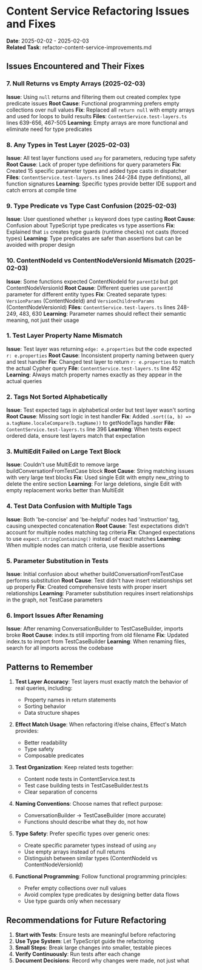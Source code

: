 # Content Service Refactoring Issues and Fixes

**Date**: 2025-02-02 - 2025-02-03  
**Related Task**: refactor-content-service-improvements.md

## Issues Encountered and Their Fixes

### 7. Null Returns vs Empty Arrays (2025-02-03)
**Issue**: Using `null` returns and filtering them out created complex type predicate issues
**Root Cause**: Functional programming prefers empty collections over null values
**Fix**: Replaced all `return null` with empty arrays and used for loops to build results
**Files**: `ContentService.test-layers.ts` lines 639-656, 467-505
**Learning**: Empty arrays are more functional and eliminate need for type predicates

### 8. Any Types in Test Layer (2025-02-03)
**Issue**: All test layer functions used `any` for parameters, reducing type safety
**Root Cause**: Lack of proper type definitions for query parameters
**Fix**: Created 15 specific parameter types and added type casts in dispatcher
**Files**: `ContentService.test-layers.ts` lines 244-284 (type definitions), all function signatures
**Learning**: Specific types provide better IDE support and catch errors at compile time

### 9. Type Predicate vs Type Cast Confusion (2025-02-03)
**Issue**: User questioned whether `is` keyword does type casting
**Root Cause**: Confusion about TypeScript type predicates vs type assertions
**Fix**: Explained that `is` creates type guards (runtime checks) not casts (forced types)
**Learning**: Type predicates are safer than assertions but can be avoided with proper design

### 10. ContentNodeId vs ContentNodeVersionId Mismatch (2025-02-03)
**Issue**: Some functions expected ContentNodeId for `parentId` but got ContentNodeVersionId
**Root Cause**: Different queries use `parentId` parameter for different entity types
**Fix**: Created separate types: `VersionParams` (ContentNodeId) and `VersionChildrenParams` (ContentNodeVersionId)
**Files**: `ContentService.test-layers.ts` lines 248-249, 483, 630
**Learning**: Parameter names should reflect their semantic meaning, not just their usage

### 1. Test Layer Property Name Mismatch
**Issue**: Test layer was returning `edge: e.properties` but the code expected `r: e.properties`
**Root Cause**: Inconsistent property naming between query and test handler
**Fix**: Changed test layer to return `r: e.properties` to match the actual Cypher query
**File**: `ContentService.test-layers.ts` line 452
**Learning**: Always match property names exactly as they appear in the actual queries

### 2. Tags Not Sorted Alphabetically
**Issue**: Test expected tags in alphabetical order but test layer wasn't sorting
**Root Cause**: Missing sort logic in test handler
**Fix**: Added `.sort((a, b) => a.tagName.localeCompare(b.tagName))` to getNodeTags handler
**File**: `ContentService.test-layers.ts` line 396
**Learning**: When tests expect ordered data, ensure test layers match that expectation

### 3. MultiEdit Failed on Large Text Block
**Issue**: Couldn't use MultiEdit to remove large buildConversationFromTestCase block
**Root Cause**: String matching issues with very large text blocks
**Fix**: Used single Edit with empty new_string to delete the entire section
**Learning**: For large deletions, single Edit with empty replacement works better than MultiEdit

### 4. Test Data Confusion with Multiple Tags
**Issue**: Both 'be-concise' and 'be-helpful' nodes had 'instruction' tag, causing unexpected concatenation
**Root Cause**: Test expectations didn't account for multiple nodes matching tag criteria
**Fix**: Changed expectations to use `expect.stringContaining()` instead of exact matches
**Learning**: When multiple nodes can match criteria, use flexible assertions

### 5. Parameter Substitution in Tests
**Issue**: Initial confusion about whether buildConversationFromTestCase performs substitution
**Root Cause**: Test didn't have insert relationships set up properly
**Fix**: Created comprehensive tests with proper insert relationships
**Learning**: Parameter substitution requires insert relationships in the graph, not TestCase parameters

### 6. Import Issues After Renaming
**Issue**: After renaming ConversationBuilder to TestCaseBuilder, imports broke
**Root Cause**: index.ts still importing from old filename
**Fix**: Updated index.ts to import from TestCaseBuilder
**Learning**: When renaming files, search for all imports across the codebase

## Patterns to Remember

1. **Test Layer Accuracy**: Test layers must exactly match the behavior of real queries, including:
   - Property names in return statements
   - Sorting behavior
   - Data structure shapes

2. **Effect Match Usage**: When refactoring if/else chains, Effect's Match provides:
   - Better readability
   - Type safety
   - Composable predicates

3. **Test Organization**: Keep related tests together:
   - Content node tests in ContentService.test.ts
   - Test case building tests in TestCaseBuilder.test.ts
   - Clear separation of concerns

4. **Naming Conventions**: Choose names that reflect purpose:
   - ConversationBuilder → TestCaseBuilder (more accurate)
   - Functions should describe what they do, not how

5. **Type Safety**: Prefer specific types over generic ones:
   - Create specific parameter types instead of using `any`
   - Use empty arrays instead of null returns
   - Distinguish between similar types (ContentNodeId vs ContentNodeVersionId)

6. **Functional Programming**: Follow functional programming principles:
   - Prefer empty collections over null values
   - Avoid complex type predicates by designing better data flows
   - Use type guards only when necessary

## Recommendations for Future Refactoring

1. **Start with Tests**: Ensure tests are meaningful before refactoring
2. **Use Type System**: Let TypeScript guide the refactoring
3. **Small Steps**: Break large changes into smaller, testable pieces
4. **Verify Continuously**: Run tests after each change
5. **Document Decisions**: Record why changes were made, not just what